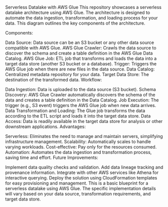 Serverless Datalake with AWS Glue
This repository showcases a serverless datalake architecture using AWS Glue. The architecture is designed to automate the data ingestion, transformation, and loading process for your data. This diagram outlines the key components of the architecture.

Components:

Data Source: Data source can be an S3 bucket or any other data source compatible with AWS Glue.
AWS Glue Crawler: Crawls the data source to discover the schema and create a table definition in the AWS Glue Data Catalog.
AWS Glue Job: ETL job that transforms and loads the data into a target data store (another S3 bucket or a database).
Trigger: Triggers the AWS Glue job when there are new files in the data source.
Data Catalog: Centralized metadata repository for your data.
Target Data Store: The destination of the transformed data.
Workflow:

Data Ingestion: Data is uploaded to the data source (S3 bucket).
Schema Discovery: AWS Glue Crawler automatically discovers the schema of the data and creates a table definition in the Data Catalog.
Job Execution: The trigger (e.g., S3 event) triggers the AWS Glue job when new data arrives.
Data Transformation and Loading: The Glue job transforms the data according to the ETL script and loads it into the target data store.
Data Access: Data is readily available in the target data store for analysis or other downstream applications.
Advantages:

Serverless: Eliminates the need to manage and maintain servers, simplifying infrastructure management.
Scalability: Automatically scales to handle varying workloads.
Cost-effective: Pay only for the resources consumed.
Automation: Automates the data ingestion and transformation process, saving time and effort.
Future Improvements:

Implement data quality checks and validation.
Add data lineage tracking and provenance information.
Integrate with other AWS services like Athena for interactive querying.
Deploy the solution using CloudFormation templates for easy provisioning and management.
This is a basic blueprint for a serverless datalake using AWS Glue. The specific implementation details will vary based on your data source, transformation requirements, and target data store.
